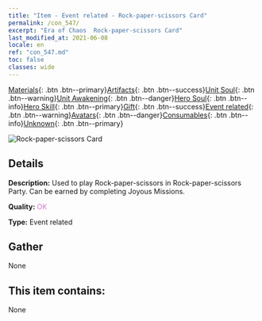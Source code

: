 ```yaml
---
title: "Item - Event related - Rock-paper-scissors Card"
permalink: /con_547/
excerpt: "Era of Chaos  Rock-paper-scissors Card"
last_modified_at: 2021-06-08
locale: en
ref: "con_547.md"
toc: false
classes: wide
---
```

 [Materials](/Items/){: .btn .btn--primary}[Artifacts](/Items/Artifacts/){: .btn .btn--success}[Unit Soul](/Items/UnitSoul/){: .btn .btn--warning}[Unit Awakening](/Items/UnitAwakening/){: .btn .btn--danger}[Hero Soul](/Items/HeroSoul/){: .btn .btn--info}[Hero Skill](/Items/HeroSkill/){: .btn .btn--primary}[Gift](/Items/Gift/){: .btn .btn--success}[Event related](/Items/Events/){: .btn .btn--warning}[Avatars](/Items/Avatars/){: .btn .btn--danger}[Consumables](/Items/Consumables/){: .btn .btn--info}[Unknown](/Items/Unknown/){: .btn .btn--primary}

 ![Rock-paper-scissors Card](/images/t/i_10033.png)

## Details
 **Description:** Used to play Rock-paper-scissors in Rock-paper-scissors Party. Can be earned by completing Joyous Missions.

 **Quality:** <span style="color: #DA70D6">OK</span>

 **Type:** Event related

## Gather

  None

## This item contains:

  None

